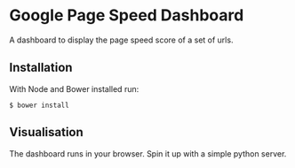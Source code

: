 # Google Page Speed Dashboard

A dashboard to display the page speed score of a set of urls.

## Installation
With Node and Bower installed run:

    $ bower install

## Visualisation
The dashboard runs in your browser. Spin it up with a simple python server.